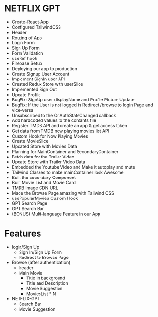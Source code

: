 # NETFLIX GPT

- Create-React-App
- Configured TailwindCSS
- Header
- Routing of App
- Login Form
- Sign Up Form
- Form Validation
- useRef hook
- Firebase Setup
- Deploying our app to production
- Create Signup User Account
- Implement SignIn user API
- Created Redux Store with userSlice
- Implemented Sign Out
- Update Profile
- BugFix: SignUp user displayName and Profile Picture Update
- BugFix: If the User is not logged in Redirect /browse to login Page and vice-versa
- Unsubscribed to the OnAuthStateChanged callback
- Add hardcoded values to the contants file
- Register TMDB API and create an app & get access token
- Get data from TMDB now playing movies list API  
- Custom Hook for Now Playing Movies
- Create MovieSlice
- Updated Store with Movies Data
- Planning for MainContainer and SecondaryContainer
- Fetch data for the Trailer Video
- Update Store with Trailer Video Data
- Embedded the Youtube Video and Make it autoplay and mute
- Tailwind Classes to make mainContainer look Awesome  
- Built the secondary Component
- Built Movie List and Movie Card
- TMDB image CDN URL
- Made the Browse Page amazing with Tailwind CSS
- usePopularMovies Custom Hook
- GPT Search Page
- GPT Search Bar
- (BONUS) Multi-language Feature in our App

# Features

- login/Sign Up
  - Sign In/Sign Up Form
  - Redirect to Browse Page
- Browse (after authentication)
  - header
  - Main Movie
    - Title in background
    - Title and Description
    - Movie Suggestion
    - MoviesList * N
- NETFLIX-GPT
  - Search Bar
  - Movie Suggestion